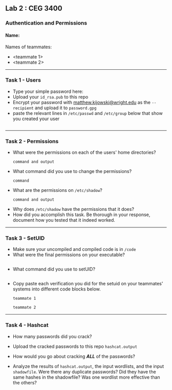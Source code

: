 ## Lab 2 : CEG 3400

### Authentication and Permissions

#### Name: <yourname>

Names of teammates:
* <teammate 1>
* <teammate 2>

---

### Task 1 - Users

* Type your simple password here: 
* Upload your `id_rsa.pub` to this repo
* Encrypt your password with matthew.kijowski@wright.edu as the `--recipient` and upload it to `password.gpg`
* paste the relevant lines in `/etc/passwd` and `/etc/group` below that show you created your user
  ```

  ```

---

### Task 2 - Permissions

* What were the permissions on each of the users' home directories?
  ```
  command and output
  ```
* What command did you use to change the permissions?
  ```
  command
  ```
* What are the permissions on `/etc/shadow`?
  ```
  command and output
  ```
* Why does `/etc/shadow` have the permissions that it does?
* How did you accomplish this task.  Be thorough in your response,
  document how you tested that it indeed worked.

---

### Task 3 - SetUID

* Make sure your uncompiled and compiled code is in `/code`
* What were the final permissions on your executable?
  ```
  ```
* What command did you use to setUID?
  ```
  ```
* Copy paste each verification you did for the setuid on your teammates'
  systems into different code blocks below.
  ```
  teammate 1
  ```
  ```
  teammate 2
  ```

---

### Task 4 - Hashcat

* How many passwords did you crack?
* Upload the cracked passwords to this repo `hashcat.output`
* How would you go about cracking ***ALL*** of the passwords?

* Analyze the results of `hashcat.output`, the input wordlists, 
  and the input `shadowfile`.  Were there any duplicate passwords?
  Did they have the same hashes in the shadowfile?  Was one wordlist more
  effective than the others?

